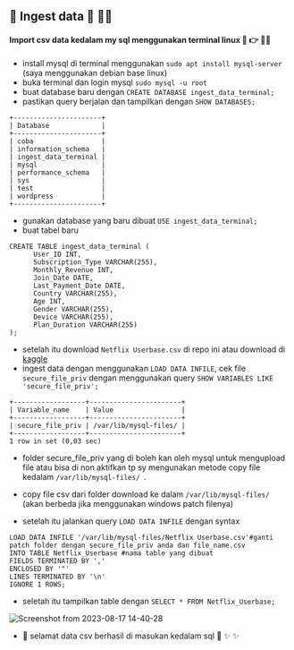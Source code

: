 ## :rocket: Ingest data :rocket: 🧑‍💻 


#### Import csv data kedalam my sql menggunakan terminal linux 📄 :point_right:  🧑‍💻 

- install mysql di terminal menggunakan ```sudo apt install mysql-server``` (saya menggunakan debian base linux)   
- buka terminal dan login mysql ```sudo mysql -u root```   
- buat database baru dengan ```CREATE DATABASE ingest_data_terminal;```   
- pastikan query berjalan dan tampilkan dengan ```SHOW DATABASES;```   
```
+----------------------+
| Database             |
+----------------------+
| coba                 |
| information_schema   |
| ingest_data_terminal |
| mysql                |
| performance_schema   |
| sys                  |
| test                 |
| wordpress            |
+----------------------+
``` 
- gunakan database yang baru dibuat  ```USE ingest_data_terminal;```    
- buat tabel baru      
```
CREATE TABLE ingest_data_terminal (
      User_ID INT,
      Subscription_Type VARCHAR(255),
      Monthly_Revenue INT,
      Join_Date DATE,
      Last_Payment_Date DATE,
      Country VARCHAR(255),
      Age INT,
      Gender VARCHAR(255),
      Device VARCHAR(255),
      Plan_Duration VARCHAR(255)
);
```     
- setelah itu download ``` Netflix Userbase.csv ``` di repo ini atau download di [kaggle](https://www.kaggle.com/datasets/arnavsmayan/netflix-userbase-dataset)   
- ingest data dengan menggunakan ```LOAD DATA INFILE```, cek file ```secure_file_priv``` dengan menggunakan query ```SHOW VARIABLES LIKE 'secure_file_priv';```     
```
+------------------+-----------------------+
| Variable_name    | Value                 |
+------------------+-----------------------+
| secure_file_priv | /var/lib/mysql-files/ |
+------------------+-----------------------+
1 row in set (0,03 sec)
```     
- folder secure_file_priv yang di boleh kan oleh mysql untuk mengupload file atau bisa di non aktifkan tp sy mengunakan metode copy file kedalam  ```/var/lib/mysql-files/ ```.
- copy file csv dari folder download ke dalam ```/var/lib/mysql-files/ ``` (akan berbeda jika menggunakan windows patch filenya)    

- setelah itu jalankan query ```LOAD DATA INFILE``` dengan syntax      
```
LOAD DATA INFILE '/var/lib/mysql-files/Netflix Userbase.csv'#ganti patch folder dengan secure_file_priv anda dan file_name.csv
INTO TABLE Netflix_Userbase #nama table yang dibuat
FIELDS TERMINATED BY ',' 
ENCLOSED BY '"'
LINES TERMINATED BY '\n'
IGNORE 1 ROWS;
```      
- seletah itu tampilkan table dengan ``` SELECT * FROM Netflix_Userbase; ```    

![Screenshot from 2023-08-17 14-40-28](https://github.com/agilsaputra/Ingest_data/assets/22126819/e47546f8-f110-4441-8894-a82bdfaeae49)

- 🚀 selamat data csv berhasil di masukan kedalam sql :tada: :sparkles: :sparkles: 

